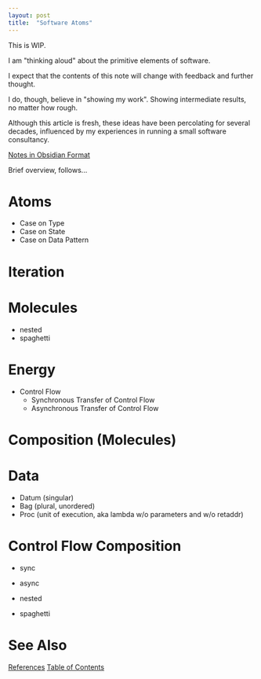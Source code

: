 ```yaml
---
layout: post
title:  "Software Atoms"
---
```

This is WIP.  

I am "thinking aloud" about the primitive elements of software.

I expect that the contents of this note will change with feedback and further thought.

I do, though, believe in "showing my work".  Showing intermediate results, no matter how rough.

Although this article is fresh, these ideas have been percolating for several decades, influenced by my experiences in running a small software consultancy. 

[Notes in Obsidian Format](https://github.com/guitarvydas/softwareatoms)

Brief overview, follows...

# Atoms
- Case on Type
- Case on State
- Case on Data Pattern
# Iteration
# Molecules
- nested
- spaghetti
# Energy
- Control Flow
	- Synchronous Transfer of Control Flow
	- Asynchronous Transfer of Control Flow
# Composition (Molecules)
# Data
- Datum (singular)
- Bag (plural, unordered)
- Proc (unit of execution, aka lambda w/o parameters and w/o retaddr)


# Control Flow Composition
- sync
- async

- nested
- spaghetti


# See Also

[References](https://guitarvydas.github.io/2021/01/14/References.html)
[Table of Contents](https://guitarvydas.github.io/2021/05/14/Table-Of-Contents.html)

<script src="https://utteranc.es/client.js" 
        repo="guitarvydas/guitarvydas.github.io" 
        issue-term="pathname" 
        theme="github-light" 
        crossorigin="anonymous" 
        async> 
</script> 

